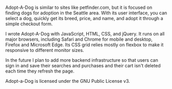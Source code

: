 Adopt-A-Dog is similar to sites like petfinder.com, but it is focused on finding dogs for adoption in the Seattle area. With its user interface, you can select a dog, quickly get its breed, price, and name, and adopt it through a simple checkout form.

I wrote Adopt-A-Dog with JavaScript, HTML, CSS, and jQuery. It runs on all major browsers, including Safari and Chrome for mobile and desktop, Firefox and Microsoft Edge. Its CSS grid relies mostly on flexbox to make it responsive to different monitor sizes.

In the future I plan to add more backend infrastructure so that users can sign in and save their searches and purchases and their cart isn't deleted each time they refresh the page. 

Adopt-a-Dog is licensed under the GNU Public License v3.
